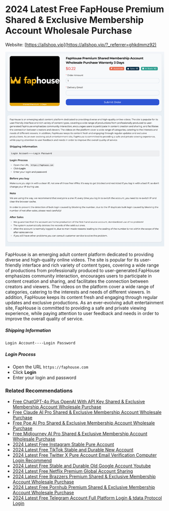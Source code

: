 # 2024 Latest Free FapHouse Premium Shared &amp; Exclusive Membership Account Wholesale Purchase

Website: [https://allshop.vip](https://allshop.vip/?_referrer=ghkdmmz92)

![allshop-faphouse](allshop-faphouse.png)

FapHouse is an emerging adult content platform dedicated to providing diverse and high-quality online videos. The site is popular for its user-friendly interface and rich variety of content types, covering a wide range of productions from professionally produced to user-generated.FapHouse emphasizes community interaction, encourages users to participate in content creation and sharing, and facilitates the connection between creators and viewers. The videos on the platform cover a wide range of categories, catering to the interests and needs of different viewers. In addition, FapHouse keeps its content fresh and engaging through regular updates and exclusive productions. As an ever-evolving adult entertainment site, FapHouse is committed to providing a safe and private viewing experience, while paying attention to user feedback and needs in order to improve the overall quality of service.

##### Shipping Information

```
Login Account----Login Password
```

##### Login Process

- Open the URL `https://faphouse.com`
- Click **Login**
- Enter your login and password

### Related Recommendations

- [Free ChatGPT-4o Plus OpenAI With API Key Shared & Exclusive Membership Account Wholesale Purchase](https://github.com/bdakx/free-chatgpt-plus01)
- [Free Claude AI Pro Shared & Exclusive Membership Account Wholesale Purchase](https://github.com/bdakx/free-claude-ai-pro01)
- [Free Poe AI Pro Shared & Exclusive Membership Account Wholesale Purchase](https://github.com/bdakx/free-poe-ai-pro01)
- [Free Midjourney AI Pro Shared & Exclusive Membership Account Wholesale Purchase](https://github.com/bdakx/free-midjourney-pro-01)
- [2024 Latest Free Instagram Stable Pure Account](https://github.com/kdmmz92/free-instagram-accounts)
- [2024 Latest Free TikTok Stable and Durable New Account](https://github.com/kdmmz92/free-tiktok-accounts)
- [2024 Latest Free Twitter X Pure Account Email Verification Computer Login Recommend](https://github.com/kdmmz92/free-twitter-accounts)
- [2024 Latest Free Stable and Durable Old Google Account Youtube](https://github.com/kdmmz92/free-google-accounts)
- [2024 Latest Free Netflix Premium Global Account Sharing](https://github.com/kdmmz92/free-netflix-accounts)
- [2024 Latest Free Brazzers Premium Shared & Exclusive Membership Account Wholesale Purchase](https://github.com/kdmmz92/free-brazzers-accounts)
- [2024 Latest Free Pornhub Premium Shared & Exclusive Membership Account Wholesale Purchase](https://github.com/kdmmz92/free-pornhub-accounts)
- [2024 Latest Free Telegram Account Full Platform Login & tdata Protocol Login](https://github.com/kdmmz92/free-telegram-accounts)
